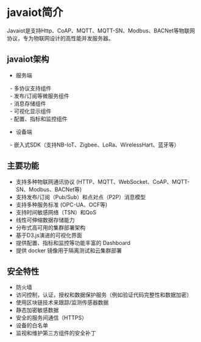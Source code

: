 # javaiot简介
Javaiot是支持Http、CoAP、MQTT、MQTT-SN、Modbus、BACNet等物联网协议，专为物联网设计的高性能并发服务器。 <br/>

## javaiot架构
- 服务端 

   - 多协议支持组件 <br/>
   - 发布/订阅等微服务组件 <br/>
   - 消息存储组件 <br/>
   - 可视化显示组件 <br/>
   - 配置、指标和监控组件 <br/>
- 设备端

   - 嵌入式SDK（支持NB-IoT、Zigbee、LoRa、WirelessHart、蓝牙等）

##  主要功能
- 支持多种物联网通讯协议 (HTTP、MQTT、WebSocket、CoAP、MQTT-SN、Modbus、BACNet等)
- 支持发布/订阅（Pub/Sub）和点对点（P2P）消息模型 
- 支持多种服务标准 (OPC-UA、OCF等)
- 支持时间敏感网络（TSN）和QoS
- 线性可伸缩数据存储能力
- 分布式高可用的集群部署架构
- 基于D3.js演进的可视化界面
- 提供配置、指标和监控等功能丰富的 Dashboard 
- 提供 docker 镜像用于隔离测试和云集群部署

##  安全特性
- 防火墙
- 访问控制，认证，授权和数据保护服务（例如验证代码完整性和数据加密）
- 使用区块链技术来跟踪/监测传感器数据
- 静态加密敏感数据
- 安全的服务间通信（HTTPS）
- 设备的白名单
- 监视和维护第三方组件的安全补丁
